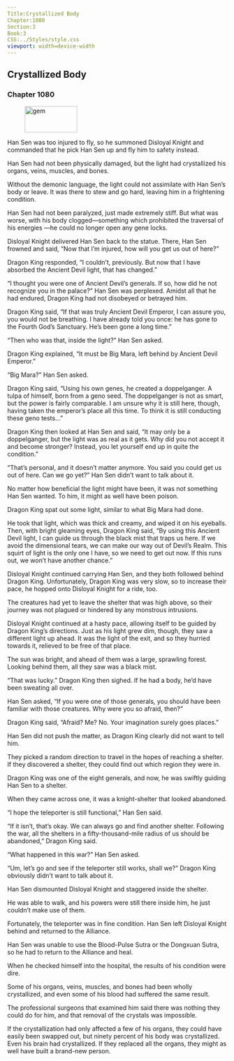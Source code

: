 ```yaml
---
Title:Crystallized Body 
Chapter:1080 
Section:3 
Book:3 
CSS:../Styles/style.css 
viewport: width=device-width
---
```

  
## Crystallized Body
### Chapter 1080
  
<figure>
	<img src="../Images/gem.gif" alt="gem" id="gem" width="120" height="60" />
</figure>
  

  
Han Sen was too injured to fly, so he summoned Disloyal Knight and commanded that he pick Han Sen up and fly him to safety instead.

Han Sen had not been physically damaged, but the light had crystallized his organs, veins, muscles, and bones.

Without the demonic language, the light could not assimilate with Han Sen’s body or leave. It was there to stew and go hard, leaving him in a frightening condition.

Han Sen had not been paralyzed, just made extremely stiff. But what was worse, with his body clogged—something which prohibited the traversal of his energies —he could no longer open any gene locks.

Disloyal Knight delivered Han Sen back to the statue. There, Han Sen frowned and said, “Now that I’m injured, how will you get us out of here?”

Dragon King responded, “I couldn’t, previously. But now that I have absorbed the Ancient Devil light, that has changed.”

“I thought you were one of Ancient Devil’s generals. If so, how did he not recognize you in the palace?” Han Sen was perplexed. Amidst all that he had endured, Dragon King had not disobeyed or betrayed him.

Dragon King said, “If that was truly Ancient Devil Emperor, I can assure you, you would not be breathing. I have already told you once: he has gone to the Fourth God’s Sanctuary. He’s been gone a long time.”

“Then who was that, inside the light?” Han Sen asked.

Dragon King explained, “It must be Big Mara, left behind by Ancient Devil Emperor.”

“Big Mara?” Han Sen asked.

Dragon King said, “Using his own genes, he created a doppelganger. A tulpa of himself, born from a geno seed. The doppelganger is not as smart, but the power is fairly comparable. I am unsure why it is still here, though, having taken the emperor’s place all this time. To think it is still conducting these geno tests…”

Dragon King then looked at Han Sen and said, “It may only be a doppelganger, but the light was as real as it gets. Why did you not accept it and become stronger? Instead, you let yourself end up in quite the condition.”

“That’s personal, and it doesn’t matter anymore. You said you could get us out of here. Can we go yet?” Han Sen didn’t want to talk about it.

No matter how beneficial the light might have been, it was not something Han Sen wanted. To him, it might as well have been poison.

Dragon King spat out some light, similar to what Big Mara had done.

He took that light, which was thick and creamy, and wiped it on his eyeballs. Then, with bright gleaming eyes, Dragon King said, “By using this Ancient Devil light, I can guide us through the black mist that traps us here. If we avoid the dimensional tears, we can make our way out of Devil’s Realm. This squirt of light is the only one I have, so we need to get out now. If this runs out, we won’t have another chance.”

Disloyal Knight continued carrying Han Sen, and they both followed behind Dragon King. Unfortunately, Dragon King was very slow, so to increase their pace, he hopped onto Disloyal Knight for a ride, too.

The creatures had yet to leave the shelter that was high above, so their journey was not plagued or hindered by any monstrous intrusions.

Disloyal Knight continued at a hasty pace, allowing itself to be guided by Dragon King’s directions. Just as his light grew dim, though, they saw a different light up ahead. It was the light of the exit, and so they hurried towards it, relieved to be free of that place.

The sun was bright, and ahead of them was a large, sprawling forest. Looking behind them, all they saw was a black mist.

“That was lucky.” Dragon King then sighed. If he had a body, he’d have been sweating all over.

Han Sen asked, “If you were one of those generals, you should have been familiar with those creatures. Why were you so afraid, then?”

Dragon King said, “Afraid? Me? No. Your imagination surely goes places.”

Han Sen did not push the matter, as Dragon King clearly did not want to tell him.

They picked a random direction to travel in the hopes of reaching a shelter. If they discovered a shelter, they could find out which region they were in.

Dragon King was one of the eight generals, and now, he was swiftly guiding Han Sen to a shelter.

When they came across one, it was a knight-shelter that looked abandoned.

“I hope the teleporter is still functional,” Han Sen said.

“If it isn’t, that’s okay. We can always go and find another shelter. Following the war, all the shelters in a fifty-thousand-mile radius of us should be abandoned,” Dragon King said.

“What happened in this war?” Han Sen asked.

“Um, let’s go and see if the teleporter still works, shall we?” Dragon King obviously didn’t want to talk about it.

Han Sen dismounted Disloyal Knight and staggered inside the shelter.

He was able to walk, and his powers were still there inside him, he just couldn’t make use of them.

Fortunately, the teleporter was in fine condition. Han Sen left Disloyal Knight behind and returned to the Alliance.

Han Sen was unable to use the Blood-Pulse Sutra or the Dongxuan Sutra, so he had to return to the Alliance and heal.

When he checked himself into the hospital, the results of his condition were dire.

Some of his organs, veins, muscles, and bones had been wholly crystallized, and even some of his blood had suffered the same result.

The professional surgeons that examined him said there was nothing they could do for him, and that removal of the crystals was impossible.

If the crystallization had only affected a few of his organs, they could have easily been swapped out, but ninety percent of his body was crystallized. Even his brain had crystallized. If they replaced all the organs, they might as well have built a brand-new person.